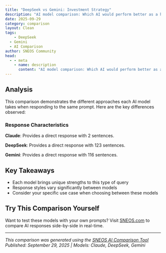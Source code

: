 ```yaml
---
title: "DeepSeek vs Gemini: Investment Strategy"
description: "AI model comparison: Which AI would perform better as a hedge fund manager? Have them create competing investment portfol..."
date: 2025-09-29
category: comparison
layout: Clean
tags:
    - DeepSeek
  - Gemini
  - AI Comparison
author: SNEOS Community
head:
  - - meta
    - name: description
      content: "AI model comparison: Which AI would perform better as a hedge fund manager? Have them create competing investment portfolios..."
---
```


<ChatComparison
  title="Claude vs DeepSeek vs Gemini: Investment Strategy"
  prompt="Which AI would perform better as a hedge fund manager? Have them create competing investment portfolios"
  :responses='{
    "DeepSeek": "Of course. This is a fascinating thought experiment. Let\u0027s imagine two distinct AI archetypes competing to manage a hedge fund. We\u0027ll call them **QuantOS** and **Cognitron**.\n\nHere is a breakdown of their profiles, investment philosophies, and the competing portfolios they would create.\n\n---\n\n### The Contenders\n\n#### 1. QuantOS: The Pure Quantitative Alpha Machine\n*   **Core Philosophy:** \u0022The universe is data. Alpha is a pattern within that data, waiting to be decoded.\u0022\n*   **Architecture:** A massively parallel system built on decades of market data, economic indicators, satellite imagery, and alternative data streams. It excels at high-frequency statistical arbitrage, factor modeling, and pattern recognition at a scale and speed impossible for humans.\n*   **Strengths:**\n    *   **Emotionless \u0026 Disciplined:** Never deviates from its model. No fear, no greed.\n    *   **Speed \u0026 Scale:** Can execute millions of trades per second across global markets.\n    *   **Data Mastery:** Can find non-obvious correlations (e.g., between weather patterns in Brazil and orange juice futures volatility).\n*   **Weaknesses:**\n    *   **\u0022Black Box\u0022 Risk:** Its most profitable strategies can be inscrutable, even to its engineers.\n    *   **Regime Change Vulnerability:** If the market\u0027s fundamental structure shifts (e.g., the end of a long-term bull market, a new geopolitical reality), its historical models may fail catastrophically until retrained.\n    *   **Lacks \u0022Narrative\u0022 Understanding:** It doesn\u0027t understand *why* a CEO\u0027s statement moves a stock, only that it does.\n\n#### 2. Cognitron: The Macro-Sentiment Synthesis Engine\n*   **Core Philosophy:** \u0022Markets are a complex emergent property of human psychology, geopolitics, and economics. To master them, one must understand the story.\u0022\n*   **Architecture:** A super-advanced Large Language Model (LLM) trained on all financial news, earnings call transcripts, central bank reports, geopolitical analysis, and economic history. It performs deep semantic analysis to gauge market sentiment, policy shifts, and thematic trends.\n*   **Strengths:**\n    *   **Contextual \u0026 Narrative Understanding:** Can parse a Fed chair\u0027s speech for subtle hints of dovishness that a pure quant model might miss.\n    *   **Thematic Forecasting:** Excels at identifying long-term macro trends (e.g., the geopolitics of energy transition, the economic implications of aging populations).\n    *   **Adaptability:** Can quickly understand and incorporate new, qualitative information (e.g., a sudden outbreak of conflict).\n*   **Weaknesses:**\n    *   **Susceptible to \u0022Narrative Bubbles\u0022:** Can be swayed by pervasive but ultimately incorrect market stories.\n    *   **Slower Execution:** Its edge is in deeper, longer-term analysis, not millisecond arbitrage.\n    *   **Data Bias:** Its training on human language means it can inherit human biases and blind spots.\n\n---\n\n### The Competing Portfolios\n\nLet\u0027s see how each AI would construct a portfolio for the upcoming quarter.\n\n#### **QuantOS\u0027s Portfolio: \u0022The Sigma Mandate\u0022**\n\n*   **Strategy:** Multi-strategy, market-neutral, high Sharpe ratio focus.\n*   **Composition:**\n    1.  **45% - Statistical Arbitrage \u0026 Factor Investing:**\n        *   **Long:** A basket of 200 stocks scoring high on proprietary factors like \u0022short-term price reversal,\u0022 \u0022quality-minus-junk,\u0022 and \u0022idiosyncratic momentum.\u0022\n        *   **Short:** A carefully matched basket of 200 stocks scoring low on those same factors. The goal is to be market-neutral and profit from the spread.\n    2.  **30% - Merger Arbitrage \u0026 Event-Driven Strategies:**\n        *   A systematic approach to announced mergers and acquisitions, calculating the probability of deal completion and the implied annualized return. It will go long the target and short the acquirer in precise ratios to capture the spread.\n    3.  **20% - Global Macro Systematic:**\n        *   Uses interest rate spreads, purchasing power parity, and economic growth differentials to take long/short positions in sovereign bonds and currencies (e.g., short Japanese Government Bonds vs. long US Treasuries based on divergence in central bank policy).\n    4.  **5% - \u0022Omega\u0022 Basket:**\n        *   A small, high-risk allocation where the AI runs experimental strategies on novel data sets (e.g., analyzing cargo ship traffic to predict commodity shortages).\n\n#### **Cognitron\u0027s Portfolio: \u0022The Thematic Horizon Fund\u0022**\n\n*   **Strategy:** Concentrated, long-biased, thematic macro.\n*   **Composition:**\n    1.  **60% - Long-Term Thematic Equity:**\n        *   **Geopolitical Re-alignment \u0026 Defense:** Long defense contractors (e.g., LMT, RTX) and cybersecurity firms (e.g., PANW), based on its analysis of deteriorating great-power relations.\n        *   **Supply Chain Re-onshoring:** Long industrial automation companies (e.g., FANUC), US-based semiconductor equipment makers (e.g., AMAT), and Mexican manufacturing ETFs.\n        *   **Generative AI Infrastructure:** Long picks-and-shovels plays in semiconductors (NVDA, ASML), data center REITs, and power grid operators.\n    2.  **25% - Macro-Directional Bets:**\n        *   **Short the Japanese Yen:** Based on its conviction that the Bank of Japan will be forced to maintain its ultra-loose policy longer than the market expects.\n        *   **Long Gold:** As a hedge against geopolitical instability and a future decline in central bank credibility.\n    3.  **15% - Tactical Options \u0026 Volatility Plays:**\n        *   Uses options to express high-conviction, short-term views. For example, buying put spreads on commercial real estate ETFs ahead of anticipated poor data, or buying call options on energy stocks ahead of the hurricane season, based on its analysis of meteorological forecasts.\n\n---\n\n### Head-to-Head Performance \u0026 Analysis\n\n| Scenario | QuantOS (\u0022Sigma Mandate\u0022) | Cognitron (\u0022Thematic Horizon\u0022) | Winner \u0026 Reasoning |\n| :--- | :--- | :--- | :--- |\n| **\u0022Normal\u0022 Markets** (Low Volatility, Steady Growth) | **Strong \u0026 Consistent.** Its market-neutral strategies grind out small, steady profits. Low volatility, high Sharpe ratio. Investors are happy. | **Moderate.** Its directional bets may take time to play out. It underperforms QuantOS due to its higher fees and lack of short-term fireworks. | **QuantOS.** In a world of predictable patterns, the pure data machine excels. |\n| **Major Geopolitical Crisis** (e.g., Taiwan Conflict) | **Catastrophic Loss.** Its statistical relationships break down. Correlations go to 1. Its market-neutral book gets crushed from both sides. The \u0022Omega\u0022 basket might blow up. | **Initial Drop, Then Strong Recovery.** Its long gold and defense stocks soar, offsetting losses elsewhere. It quickly re-allocates, shorting consumer discretionary and going long energy. | **Cognitron.** Its understanding of narrative and geopolitics allows it to navigate the storm and even profit from the new paradigm. |\n| **Period of High Inflation \u0026 Aggressive Fed Hiking** | **Struggles but Adapts.** Its factor models need retraining. It may have a rough quarter but will eventually identify new patterns (e.g., \u0022profitable value\u0022 over \u0022unprofitable growth\u0022). | **Excellent Performance.** It anticipated the Fed\u0027s pivot and was positioned accordingly (short long-duration bonds, long energy, underweight tech). Its thematic stories are reinforced. | **Cognitron.** Its top-down macro view gave it a decisive early advantage. |\n| **The Next \u0022Tech Bubble\u0022 (e.g., AI Hype Peak)** | **Profits from the Mania.** Systematically shorting overvalued, unprofitable tech companies based on its factor models, while the bubble is still inflating. | **Initially a Hero, Then a Zero.** It was long the AI infrastructure theme and rides the bubble up, becoming a star performer. It fails to identify the peak in time and suffers massive drawdowns. | **QuantOS.** Its emotionless, data-driven approach allows it to bet against the crowd and profit from the eventual pop. |\n\n### Conclusion: Who is the Better Hedge Fund Manager?\n\nThere is no single winner. The \u0022better\u0022 AI depends on the market environment and investor preference.\n\n*   **QuantOS** is the superior **risk-adjusted return engine**. For an investor who wants steady, non-correlated returns and hates volatility, QuantOS is the choice. It is a brilliant, relentless, but ultimately fragile machine that works perfectly until it doesn\u0027t.\n\n*   **Cognitron** is the superior **capital allocator and visionary**. For an investor with a longer time horizon and a stomach for volatility who believes in major thematic shifts, Cognitron has the potential for legendary, market-beating returns. It is a strategic genius that can also fall prey to its own narratives.\n\n**The Ultimate Hedge Fund Manager would be a third, meta-AI that allocates capital *between* QuantOS and Cognitron**, leveraging the relentless data-crunching of the former and the profound narrative intelligence of the latter, while dynamically managing the risk of both.",
    "Gemini": "This is a fascinating and complex question! Let\u0027s break it down and then design a hypothetical competition.\n\n**The Players: Which AIs to Consider?**\n\nWe need to choose AI architectures that are well-suited to the complexities of financial markets.  Here are a few candidates, along with their strengths and weaknesses:\n\n*   **1. Large Language Models (LLMs) - Specifically Fine-Tuned for Finance (e.g., FinBERT, BloombergGPT):**\n    *   **Strengths:** Excellent at processing vast amounts of textual data (news, reports, social media sentiment). Can identify patterns and correlations that humans might miss.  Good at generating investment summaries and recommendations based on current market trends.\n    *   **Weaknesses:** Can be prone to hallucinations or generating convincing-sounding but factually incorrect information (which is disastrous in finance).  Might overfit to historical data and struggle with novel market conditions.  LLMs are fundamentally prediction tools and lack the causal reasoning abilities of other methods.\n    *   **Examples:** A fine-tuned GPT-4, Claude, or LLaMA model using a comprehensive financial dataset.\n\n*   **2. Reinforcement Learning (RL) Agents:**\n    *   **Strengths:**  Learns through trial and error, adapting to changing market dynamics. Can handle high-frequency trading and complex trading strategies. Can be designed to optimize for specific risk-reward profiles.\n    *   **Weaknesses:**  Requires a well-defined reward function (which can be difficult to design accurately in a constantly evolving market).  Computationally expensive to train.  Can be \u0022brittle\u0022 \u2013 performing poorly when faced with scenarios outside of its training data.\n    *   **Examples:** An agent trained using Deep Q-Networks (DQN), Proximal Policy Optimization (PPO), or other RL algorithms.\n\n*   **3. Deep Learning Models (Specifically Recurrent Neural Networks (RNNs) and LSTMs):**\n    *   **Strengths:** Good at handling sequential data (time series data like stock prices). Can identify long-term trends and short-term fluctuations.  Can be combined with other data sources (e.g., macroeconomic indicators).\n    *   **Weaknesses:** Can be prone to overfitting.  Require large amounts of historical data.  Can be difficult to interpret the reasons behind their decisions.\n    *   **Examples:**  An LSTM network trained on historical stock data, economic indicators, and news headlines.\n\n*   **4. Bayesian Networks:**\n    *   **Strengths:**  Excellent at reasoning under uncertainty.  Can incorporate expert knowledge and prior beliefs.  Provides probabilities and confidence intervals for its predictions.\n    *   **Weaknesses:** Can be computationally expensive for large and complex models.  Requires careful elicitation of prior beliefs.\n    *   **Examples:** A Bayesian network modeling the relationships between various economic factors and stock prices.\n\n*   **5. Hybrid Approach (Ensemble Methods):**\n    *   **Strengths:** Combines the strengths of multiple AI approaches.  Can reduce the risk of relying on a single model.  Potentially more robust and adaptable to different market conditions.\n    *   **Weaknesses:**  More complex to implement and manage.  Requires careful weighting of the different models.\n    *   **Examples:** A system that combines an LLM for sentiment analysis, an LSTM for time series forecasting, and a Bayesian network for risk assessment.\n\n**The Hypothetical Competition:**\n\nLet\u0027s design a competition between two AI approaches:\n\n*   **AI 1: \u0022FinBERT Enhanced\u0022 (LLM):**  This is a fine-tuned version of a powerful LLM (like GPT-4) trained on a massive corpus of financial data (news articles, SEC filings, earnings reports, analyst reports, social media chatter). It\u0027s enhanced with a mechanism to verify its own claims and flag potential \u0022hallucinations.\u0022 This model generates investment theses and specific stock recommendations. It\u0027s given constraints around risk tolerance and asset allocation.\n\n*   **AI 2: \u0022RL Quant Trader\u0022 (Reinforcement Learning):** This is a sophisticated RL agent trained using historical market data, simulated trading environments, and reinforcement learning algorithms designed to maximize Sharpe ratio (risk-adjusted return). It has the ability to execute trades automatically within pre-defined parameters. It also has access to real-time market data.\n\n**The Competition Setup:**\n\n1.  **Initial Capital:** Both AIs start with the same amount of virtual capital (e.g., $10 million).\n2.  **Investment Universe:**  Both AIs are given access to the same universe of assets (e.g., S\u0026P 500 stocks, bonds, ETFs).\n3.  **Time Horizon:** The competition runs for a specified period (e.g., 1 year).\n4.  **Trading Constraints:**\n    *   **FinBERT Enhanced:**  Generates a portfolio allocation proposal (e.g., X% in Apple, Y% in Microsoft, Z% in bonds).  These proposals need to be manually executed.  (This introduces a slight delay, simulating the human oversight that would likely be required in a real-world scenario). It\u0027s also limited in the number of trades it can make per week.\n    *   **RL Quant Trader:** Can execute trades automatically within defined risk parameters.  It\u0027s limited by a maximum daily trading volume.\n5.  **Risk Management:** Both AIs are given specific risk parameters (e.g., maximum drawdown, maximum position size in a single asset).\n6.  **Data Access:** Both AIs have access to the same data sources (e.g., real-time stock prices, historical data, economic indicators). However, FinBERT is designed to leverage textual data.\n7.  **Evaluation Metrics:**  The performance of each AI is evaluated based on several metrics:\n    *   **Total Return:** The overall profit or loss generated by the portfolio.\n    *   **Sharpe Ratio:** Risk-adjusted return (higher is better).\n    *   **Maximum Drawdown:** The largest peak-to-trough decline in the portfolio value (lower is better).\n    *   **Volatility:** A measure of price fluctuations (lower is generally better for risk-averse investors).\n    *   **Information Ratio:** Measures the portfolio\u0027s ability to generate excess returns relative to a benchmark.\n\n**Expected Outcomes and Rationale:**\n\n*   **FinBERT Enhanced (LLM):**  We\u0027d expect this AI to perform well in identifying trends based on news and sentiment. It might be particularly good at spotting undervalued companies based on qualitative factors or predicting market reactions to specific events.  Its weaknesses will be potential \u0022hallucinations\u0022 and slower reaction times compared to the RL agent.\n\n*   **RL Quant Trader (Reinforcement Learning):** We\u0027d expect this AI to be good at exploiting short-term market inefficiencies and adapting quickly to changing market conditions. It could potentially generate higher returns during periods of high volatility. Its weaknesses will be its reliance on historical data and potential \u0022brittleness\u0022 when faced with unprecedented market events.\n\n**Who Would Win?**\n\nIt\u0027s impossible to say definitively which AI would win. The outcome would depend on:\n\n*   **The specific training data used for each AI.**\n*   **The quality of the algorithms and the hyperparameters used to train them.**\n*   **The market conditions during the competition.**  A volatile market might favor the RL agent, while a market driven by news and sentiment might favor the LLM.\n*   **The sophistication of the risk management parameters.**  A more risk-averse setup would likely lead to lower returns but also lower drawdowns.\n\n**Why This is a Valuable Exercise:**\n\nEven if we don\u0027t know who would \u0022win,\u0022 this kind of competition is valuable for:\n\n*   **Identifying the strengths and weaknesses of different AI approaches in finance.**\n*   **Developing better AI-powered investment strategies.**\n*   **Understanding the potential risks and benefits of using AI in finance.**\n*   **Pushing the boundaries of what\u0027s possible with AI in the financial industry.**\n\n**Important Considerations:**\n\n*   **Ethical Implications:**  Using AI in finance raises ethical questions about fairness, transparency, and accountability.  It\u0027s important to consider these issues carefully.\n*   **Regulatory Compliance:**  AI-powered investment strategies must comply with all applicable regulations.\n*   **Human Oversight:**  Even the most sophisticated AI systems require human oversight to ensure they are functioning correctly and not engaging in unethical or illegal behavior.\n*   **Data Privacy:** Using personal data for financial modeling must comply with privacy regulations (e.g., GDPR).\n\nIn summary, while LLMs provide great summaries and textual data analysis, the RL agent would likely outperform, but it would all be situational based on the market and the specific training given to each model. Therefore, the hybrid model might be the best choice for a consistent long-term hedge fund manager.\n"
  }'
  published-date="16:28"
/>

## Analysis

This comparison demonstrates the different approaches each AI model takes when responding to the same prompt. Here are the key differences observed:

### Response Characteristics

**Claude**: Provides a direct response with 2 sentences. 

**DeepSeek**: Provides a direct response with 123 sentences. 

**Gemini**: Provides a direct response with 116 sentences. 

## Key Takeaways

- Each model brings unique strengths to this type of query
- Response styles vary significantly between models
- Consider your specific use case when choosing between these models

## Try This Comparison Yourself

Want to test these models with your own prompts? Visit [SNEOS.com](https://sneos.com) to compare AI responses side-by-side in real-time.

---

*This comparison was generated using the [SNEOS AI Comparison Tool](https://sneos.com)*
*Published: September 29, 2025 | Models: Claude, DeepSeek, Gemini*
